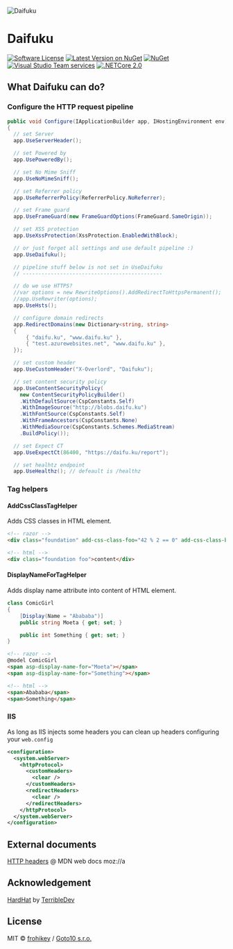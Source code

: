 ![Daifuku](https://raw.githubusercontent.com/goto10hq/Daifuku/master/daifuku-icon.png)

# Daifuku

[![Software License](https://img.shields.io/badge/license-MIT-brightgreen.svg?style=flat-square)](LICENSE.md)
[![Latest Version on NuGet](https://img.shields.io/nuget/v/Daifuku.svg?style=flat-square)](https://www.nuget.org/packages/Daifuku/)
[![NuGet](https://img.shields.io/nuget/dt/Daifuku.svg?style=flat-square)](https://www.nuget.org/packages/Daifuku/)
[![Visual Studio Team services](https://img.shields.io/vso/build/frohikey/c3964e53-4bf3-417a-a96e-661031ef862f/124.svg?style=flat-square)](https://github.com/goto10hq/Daifuku)
[![.NETCore 2.0](https://img.shields.io/badge/.NETCore-2.0-blue.svg)](https://github.com/dotnet/core)

## What Daifuku can do?

### Configure the HTTP request pipeline

```csharp
public void Configure(IApplicationBuilder app, IHostingEnvironment env)
{
  // set Server
  app.UseServerHeader();

  // set Powered by
  app.UsePoweredBy();

  // set No Mime Sniff
  app.UseNoMimeSniff();

  // set Referrer policy
  app.UseReferrerPolicy(ReferrerPolicy.NoReferrer);

  // set Frame guard
  app.UseFrameGuard(new FrameGuardOptions(FrameGuard.SameOrigin));

  // set XSS protection
  app.UseXssProtection(XssProtection.EnabledWithBlock);

  // or just forget all settings and use default pipeline :)
  app.UseDaifuku();

  // pipeline stuff below is not set in UseDaifuku
  // ---------------------------------------------

  // do we use HTTPS?
  //var options = new RewriteOptions().AddRedirectToHttpsPermanent();
  //app.UseRewriter(options);
  app.UseHsts();

  // configure domain redirects
  app.RedirectDomains(new Dictionary<string, string>
  {
      { "daifu.ku", "www.daifu.ku" },
      { "test.azurewebsites.net", "www.daifu.ku" },
  });

  // set custom header
  app.UseCustomHeader("X-Overlord", "Daifuku");

  // set content security policy
  app.UseContentSecurityPolicy(
    new ContentSecurityPolicyBuilder()
    .WithDefaultSource(CspConstants.Self)
    .WithImageSource("http://blobs.daifu.ku")
    .WithFontSource(CspConstants.Self)
    .WithFrameAncestors(CspConstants.None)
    .WithMediaSource(CspConstants.Schemes.MediaStream)
    .BuildPolicy());

  // set Expect CT
  app.UseExpectCt(86400, "https://daifu.ku/report");

  // set healhtz endpoint
  app.UseHealthz(); // defeault is /healthz  
```

### Tag helpers

#### AddCssClassTagHelper

Adds CSS classes in HTML element.

```html
<!-- razor -->
<div class="foundation" add-css-class-foo="42 % 2 == 0" add-css-class-bar="42 % 2 != 0">content</div>
```

```html
<!-- html -->
<div class="foundation foo">content</div>
```

#### DisplayNameForTagHelper

Adds display name attribute into content of HTML element.

```csharp
class ComicGirl
{
    [Display(Name = "Abababa")]
    public string Moeta { get; set; }

    public int Something { get; set; }
}
```

```html
<!-- razor -->
@model ComicGirl
<span asp-display-name-for="Moeta"></span>
<span asp-display-name-for="Something"></span>
```

```html
<!-- html -->
<span>Abababa</span>
<span>Something</span>
```

### IIS

As long as IIS injects some headers you can clean up headers configuring your ``web.config``

```xml
<configuration>
  <system.webServer>
    <httpProtocol>
      <customHeaders>
        <clear />
      </customHeaders>
      <redirectHeaders>
        <clear />
      </redirectHeaders>
    </httpProtocol>
  </system.webServer>
</configuration>
```

## External documents

[HTTP headers](https://developer.mozilla.org/en-US/docs/Web/HTTP/Headers) @ MDN web docs moz://a

## Acknowledgement

[HardHat](https://github.com/TerribleDev/HardHat) by [TerribleDev](https://github.com/TerribleDev)

## License

MIT © [frohikey](http://frohikey.com) / [Goto10 s.r.o.](http://www.goto10.cz)
